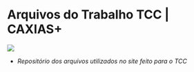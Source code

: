 # Arquivos do Trabalho TCC | CAXIAS+
![](https://media.discordapp.net/attachments/1103835522092257422/1121233097602629744/image.png)
- *Repositório dos arquivos utilizados no site feito para o TCC*
